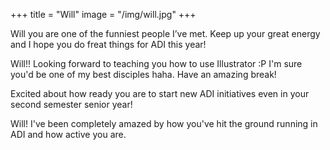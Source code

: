 +++
title = "Will"
image = "/img/will.jpg"
+++

Will you are one of the funniest people I’ve met. Keep up your great energy and I hope you do freat things for ADI this year!

Will!! Looking forward to teaching you how to use Illustrator :P I'm sure you'd be one of my best disciples haha. Have an amazing break!

Excited about how ready you are to start new ADI initiatives even in your second semester senior year!

Will! I've been completely amazed by how you've hit the ground running in ADI and how active you are.

